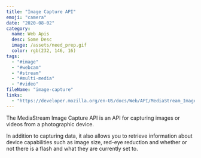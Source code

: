 ```yaml
---
title: "Image Capture API"
emoji: "camera"
date: "2020-08-02"
category:
  name: Web Apis
  desc: Some Desc
  image: /assets/need_prep.gif
  color: rgb(232, 146, 16)
tags:
  - "#image"
  - "#webcam"
  - "#stream"
  - "#multi-media"
  - "#video"
fileName: "image-capture"
links: 
  - "https://developer.mozilla.org/en-US/docs/Web/API/MediaStream_Image_Capture_API"
---
```

The MediaStream Image Capture API is an API for capturing images or videos from a photographic device. 

In addition to capturing data, it also allows you to retrieve information about device capabilities such as image size, red-eye reduction and whether or not there is a flash and what they are currently set to.